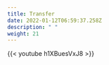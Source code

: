 ```yaml
---
title: Transfer
date: 2022-01-12T06:59:37.258Z
description: " "
weight: 21
---
```

{{< youtube h1XBuesVxJ8 >}}